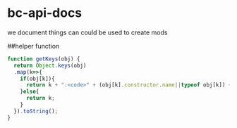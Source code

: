 # bc-api-docs
we document things can could be used to create mods

##helper function
```js
function getKeys(obj) {
  return Object.keys(obj)
  .map(k=>{
    if(obj[k]){
      return k + ":<code>" + (obj[k].constructor.name||typeof obj[k]) + "</code>";
    }else{
      return k;
    }
  }).toString();
}
```
